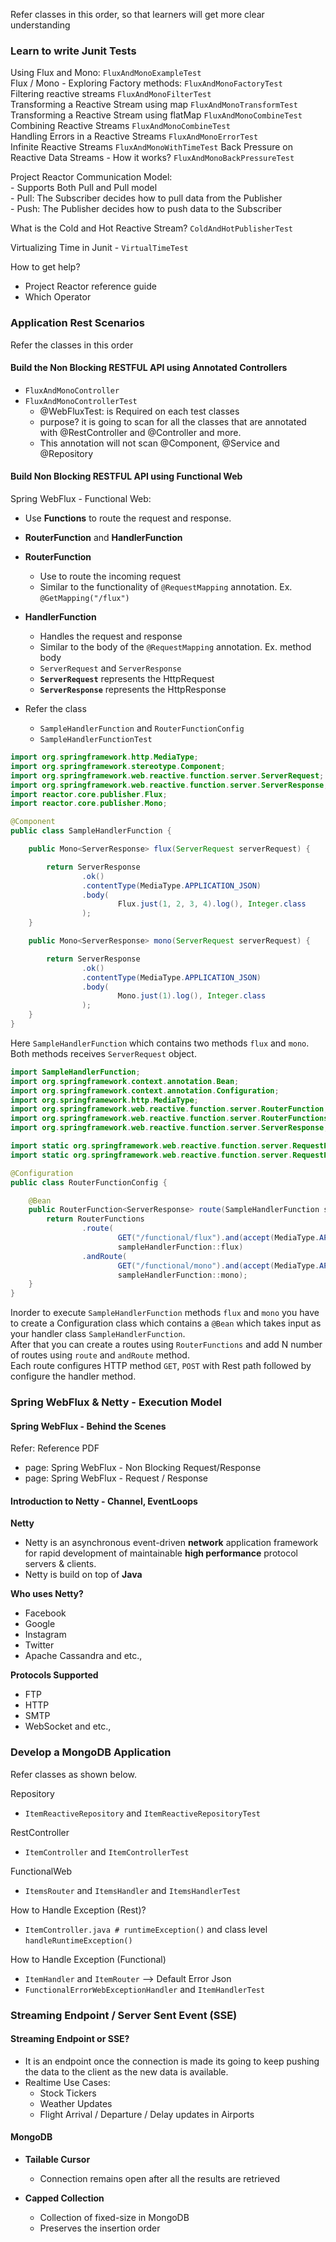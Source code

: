 Refer classes in this order, so that learners will get more clear understanding

### Learn to write Junit Tests
Using Flux and Mono: `FluxAndMonoExampleTest`  
Flux / Mono - Exploring Factory methods: `FluxAndMonoFactoryTest`  
Filtering reactive streams `FluxAndMonoFilterTest`  
Transforming a Reactive Stream using map `FluxAndMonoTransformTest`  
Transforming a Reactive Stream using flatMap `FluxAndMonoCombineTest`  
Combining Reactive Streams `FluxAndMonoCombineTest`  
Handling Errors in a Reactive Streams `FluxAndMonoErrorTest`  
Infinite Reactive Streams `FluxAndMonoWithTimeTest`
Back Pressure on Reactive Data Streams - How it works? `FluxAndMonoBackPressureTest`  

Project Reactor Communication Model:  
    - Supports Both Pull and Pull model  
    - Pull: The Subscriber decides how to pull data from the Publisher  
    - Push: The Publisher decides how to push data to the Subscriber  

What is the Cold and Hot Reactive Stream? `ColdAndHotPublisherTest`  

Virtualizing Time in Junit - `VirtualTimeTest`

How to get help?
- Project Reactor reference guide
- Which Operator

### Application Rest Scenarios

Refer the classes in this order

#### Build the Non Blocking RESTFUL API using Annotated Controllers

* `FluxAndMonoController`  
* `FluxAndMonoControllerTest`  
    - @WebFluxTest: is Required on each test classes
    - purpose? it is going to scan for all the classes that are annotated with @RestController and @Controller and more.
    - This annotation will not scan @Component, @Service and @Repository
    
#### Build Non Blocking RESTFUL API using Functional Web

Spring WebFlux - Functional Web:  
* Use **Functions** to route the request and response.  
* **RouterFunction** and **HandlerFunction**  
* **RouterFunction**  
    * Use to route the incoming request  
    * Similar to the functionality of `@RequestMapping` annotation. Ex. `@GetMapping("/flux")`  
* **HandlerFunction**  
    * Handles the request and response  
    * Similar to the body of the `@RequestMapping` annotation. Ex. method body  
    * `ServerRequest` and `ServerResponse`  
    * **`ServerRequest`** represents the HttpRequest  
    * **`ServerResponse`** represents the HttpResponse  
    
* Refer the class  
    * `SampleHandlerFunction` and `RouterFunctionConfig`
    * `SampleHandlerFunctionTest`

```java
import org.springframework.http.MediaType;
import org.springframework.stereotype.Component;
import org.springframework.web.reactive.function.server.ServerRequest;
import org.springframework.web.reactive.function.server.ServerResponse;
import reactor.core.publisher.Flux;
import reactor.core.publisher.Mono;

@Component
public class SampleHandlerFunction {

    public Mono<ServerResponse> flux(ServerRequest serverRequest) {

        return ServerResponse
                .ok()
                .contentType(MediaType.APPLICATION_JSON)
                .body(
                        Flux.just(1, 2, 3, 4).log(), Integer.class
                );
    }

    public Mono<ServerResponse> mono(ServerRequest serverRequest) {

        return ServerResponse
                .ok()
                .contentType(MediaType.APPLICATION_JSON)
                .body(
                        Mono.just(1).log(), Integer.class
                );
    }
}
```

Here `SampleHandlerFunction` which contains two methods `flux` and `mono`. Both methods receives `ServerRequest` object.

```java
import SampleHandlerFunction;
import org.springframework.context.annotation.Bean;
import org.springframework.context.annotation.Configuration;
import org.springframework.http.MediaType;
import org.springframework.web.reactive.function.server.RouterFunction;
import org.springframework.web.reactive.function.server.RouterFunctions;
import org.springframework.web.reactive.function.server.ServerResponse;

import static org.springframework.web.reactive.function.server.RequestPredicates.GET;
import static org.springframework.web.reactive.function.server.RequestPredicates.accept;

@Configuration
public class RouterFunctionConfig {

    @Bean
    public RouterFunction<ServerResponse> route(SampleHandlerFunction sampleHandlerFunction) {
        return RouterFunctions
                .route(
                        GET("/functional/flux").and(accept(MediaType.APPLICATION_JSON)),
                        sampleHandlerFunction::flux)
                .andRoute(
                        GET("/functional/mono").and(accept(MediaType.APPLICATION_JSON)),
                        sampleHandlerFunction::mono);
    }
}
```

Inorder to execute `SampleHandlerFunction` methods `flux` and `mono` you have to create a Configuration class which contains a 
`@Bean` which takes input as your handler class `SampleHandlerFunction`.  
After that you can create a routes using `RouterFunctions` and add N number of routes using `route` and `andRoute` method.  
Each route configures HTTP method `GET`, `POST` with Rest path followed by configure the handler method.

### Spring WebFlux & Netty - Execution Model

#### Spring WebFlux - Behind the Scenes
Refer: Reference PDF 
- page: Spring WebFlux - Non Blocking Request/Response
- page: Spring WebFlux - Request / Response

#### Introduction to Netty - Channel, EventLoops

**Netty**  
* Netty is an asynchronous event-driven **network** application framework for rapid development of maintainable **high performance** 
protocol servers & clients.  
* Netty is build on top of **Java**  

**Who uses Netty?**  
* Facebook
* Google
* Instagram
* Twitter
* Apache Cassandra and etc.,

**Protocols Supported**
* FTP  
* HTTP  
* SMTP  
* WebSocket and etc.,  

### Develop a MongoDB Application

Refer classes as shown below. 

Repository 
* `ItemReactiveRepository` and `ItemReactiveRepositoryTest`  

RestController
* `ItemController` and `ItemControllerTest`  

FunctionalWeb
* `ItemsRouter` and `ItemsHandler` and `ItemsHandlerTest`

How to Handle Exception (Rest)?
* `ItemController.java # runtimeException()` and class level `handleRuntimeException()`

How to Handle Exception (Functional)
* `ItemHandler` and `ItemRouter` --> Default Error Json  
* `FunctionalErrorWebExceptionHandler` and `ItemHandlerTest`  

### Streaming Endpoint / Server Sent Event (SSE)

#### Streaming Endpoint or SSE?
* It is an endpoint once the connection is made its going to keep pushing the data to the client as the new data is available.  
* Realtime Use Cases:
    * Stock Tickers
    * Weather Updates
    * Flight Arrival / Departure / Delay updates in Airports

#### MongoDB
* **Tailable Cursor**
    *  Connection remains open after all the results are retrieved

* **Capped Collection**
    * Collection of fixed-size in MongoDB
    * Preserves the insertion order